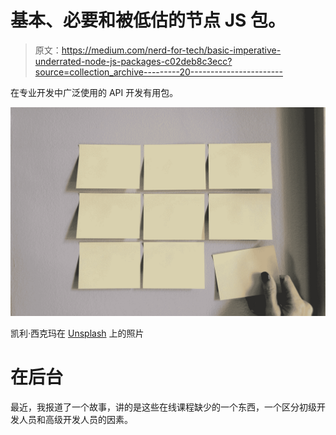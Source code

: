 # 基本、必要和被低估的节点 JS 包。

> 原文：<https://medium.com/nerd-for-tech/basic-imperative-underrated-node-js-packages-c02deb8c3ecc?source=collection_archive---------20----------------------->

在专业开发中广泛使用的 API 开发有用包。

![](img/7b2cb138d315ae421407d53a6b3d6530.png)

凯利·西克玛在 [Unsplash](https://unsplash.com?utm_source=medium&utm_medium=referral) 上的照片

# 在后台

最近，我报道了一个故事，讲的是这些在线课程缺少的一个东西，一个区分初级开发人员和高级开发人员的因素。